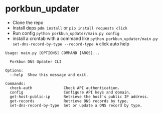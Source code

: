# porkbun_updater
- Clone the repo
- Install deps `pdm install` or `pip install requests click`
- Run config `python porkbun_updater/main.py config`
- install a crontab with a command like `python porkbun_updater/main.py set-dns-record-by-type --record-type A`
click auto help
```
Usage: main.py [OPTIONS] COMMAND [ARGS]...

  Porkbun DNS Updater CLI

Options:
  --help  Show this message and exit.

Commands:
  check-auth              Check API authentication.
  config                  Configure API keys and domain.
  get-host-public-ip      Retrieve the host's public IP address.
  get-records             Retrieve DNS records by type.
  set-dns-record-by-type  Set or update a DNS record by type.
```